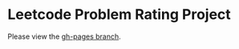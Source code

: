 # Leetcode Problem Rating Project

Please view the [gh-pages branch](https://github.com/zerotrac/leetcode_problem_rating/tree/gh-pages).
